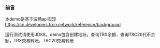 ### 前言

本demo是基于波场api实现 https://cn.developers.tron.network/reference/background

运行测试请使用JDK8，demo包含创建地址，查询TRX余额，查询TRC20代币余额，TRX交易转账，TRC20交易转账



